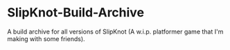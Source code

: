 # SlipKnot-Build-Archive
A build archive for all versions of SlipKnot (A w.i.p. platformer game that I'm making with some friends).
